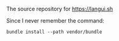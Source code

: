The source repository for https://langui.sh

Since I never remember the command:

```
bundle install --path vendor/bundle
```

